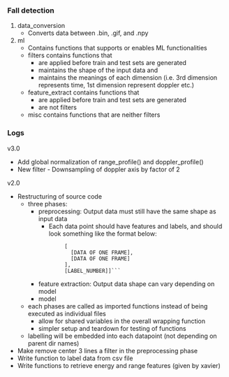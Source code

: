 ### Fall detection
1. data_conversion
   - Converts data between .bin, .gif, and .npy
2. ml
   - Contains functions that supports or enables ML functionalities
   - filters contains functions that
     - are applied before train and test sets are generated
     - maintains the shape of the input data and
     - maintains the meanings of each dimension (i.e. 3rd dimension represents time, 1st dimension represent doppler etc.)
   - feature_extract contains functions that
     - are applied before train and test sets are generated
     - are not filters
   - misc contains functions that are neither filters


### Logs
v3.0
- Add global normalization of range_profile() and doppler_profile()
- New filter - Downsampling of doppler axis by factor of 2

v2.0
- Restructuring of source code
  - three phases: 
    - preprocessing: Output data must still have the same shape as input data
      - Each data point should have features and labels, and should look something like the format below:
        ```[
             [
               [DATA OF ONE FRAME],
               [DATA OF ONE FRAME]
             ], 
             [LABEL_NUMBER]]```
    - feature extraction: Output data shape can vary depending on model
    - model
  - each phases are called as imported functions instead of being executed as individual files
    - allow for shared variables in the overall wrapping function
    - simpler setup and teardown for testing of functions
  - labelling will be embedded into each datapoint (not depending on parent dir names)
- Make remove center 3 lines a filter in the preprocessing phase
- Write function to label data from csv file
- Write functions to retrieve energy and range features (given by xavier)
